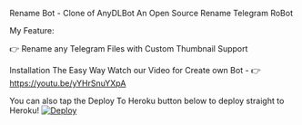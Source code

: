  Rename Bot - Clone of AnyDLBot
An Open Source Rename Telegram RoBot

My Feature:

👉 Rename any Telegram Files with Custom Thumbnail Support

Installation
The Easy Way
Watch our Video for Create own Bot - 👉 https://youtu.be/yYHrSnuYXpA

You can also tap the Deploy To Heroku button below to deploy straight to Heroku!
[![Deploy](https://www.herokucdn.com/deploy/button.svg)](https://www.heroku.com/deploy?template=https://github.com/akshay-rgb/TG-Rename-Bot)



